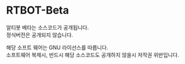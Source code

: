 # RTBOT-Beta

알티봇 베타는 소스코드가 공개됩니다.\
정식버전은 공개되지 않습니다.

해당 소프트 웨어는 GNU 라이선스를 따릅니다.\
소프트웨어 복제시, 반드시 해당 소스코드도 공개하지 않을시 저작권 위반입니다.
